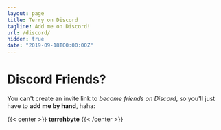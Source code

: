 ```yaml
---
layout: page
title: Terry on Discord
tagline: Add me on Discord!
url: /discord/
hidden: true
date: "2019-09-18T00:00:00Z"
---
```


# Discord Friends?

You can't create an invite link to _become friends on Discord_, so you'll just
have to **add me by hand**, haha:

{{< center >}} **terrehbyte** {{< /center >}}
